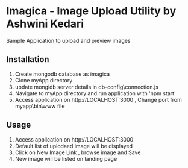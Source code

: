 ﻿# Imagica - Image Upload Utility by Ashwini Kedari

Sample Application to upload and preview images

## Installation

1. Create mongodb database as imagica
2. Clone myApp directory 
3. update mongidb server details in db-config\connection.js
4. Navigate to myApp directory and run application with 'npm start'
5. Access application on http://LOCALHOST:3000 , Change port from myapp\bin\www file 

## Usage

1. Access application on http://LOCALHOST:3000
2. Default list of uplodaed image will be displayed 
3. Click on New Image Link , browse image and Save
4. New image will be listed on landing page

